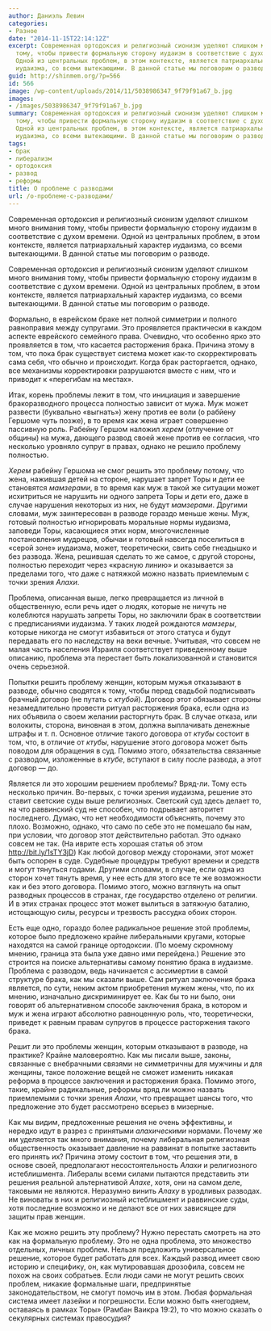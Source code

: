 ```yaml
---
author: Даниэль Левин
categories:
- Разное
date: "2014-11-15T22:14:12Z"
excerpt: Современная ортодоксия и религиозный сионизм уделяют слишком много внимания
  тому, чтобы привести формальную сторону иудаизм в соответствие с духом времени.
  Одной из центральных проблем, в этом контексте, является патриархальный характер
  иудаизма, со всеми вытекающими. В данной статье мы поговорим о разводе.
guid: http://shinmem.org/?p=566
id: 566
image: /wp-content/uploads/2014/11/5038986347_9f79f91a67_b.jpg
images:
- /images/5038986347_9f79f91a67_b.jpg
summary: Современная ортодоксия и религиозный сионизм уделяют слишком много внимания
  тому, чтобы привести формальную сторону иудаизм в соответствие с духом времени.
  Одной из центральных проблем, в этом контексте, является патриархальный характер
  иудаизма, со всеми вытекающими. В данной статье мы поговорим о разводе.
tags:
- брак
- либерализм
- ортодоксия
- развод
- реформы
title: О проблеме с разводами
url: /о-проблеме-с-разводами/
---
```

Современная ортодоксия и религиозный сионизм уделяют слишком много внимания тому, чтобы привести формальную сторону иудаизм в соответствие с духом времени. Одной из центральных проблем, в этом контексте, является патриархальный характер иудаизма, со всеми вытекающими. В данной статье мы поговорим о разводе.<!--more-->

Современная ортодоксия и религиозный сионизм уделяют слишком много внимания тому, чтобы привести формальную сторону иудаизм в соответствие с духом времени. Одной из центральных проблем, в этом контексте, является патриархальный характер иудаизма, со всеми вытекающими. В данной статье мы поговорим о разводе.

Формально, в еврейском браке нет полной симметрии и полного равноправия между супругами. Это проявляется практически в каждом аспекте еврейского семейного права. Очевидно, что особенно ярко это проявляется в том, что касается расторжения брака. Причина этому в том, что пока брак существует система может как-то скорректировать сама себя, что обычно и происходит. Когда брак расторгается, однако, все механизмы корректировки разрушаются вместе с ним, что и приводит к «перегибам на местах».

Итак, корень проблемы лежит в том, что инициация и завершение бракоразводного процесса полностью зависит от мужа. Муж может развести (буквально «выгнать») жену против ее воли (о рабйену Гершоме чуть позже), в то время как жена играет совершенно пассивную роль. Рабейну Гершом наложил _херем_ (отлучение от общины) на мужа, дающего развод своей жене против ее согласия, что несколько уровняло супруг в правах, однако не решило проблему полностью.

_Херем_ рабейну Гершома не смог решить это проблему потому, что жена, нажившая детей на стороне, нарушает запрет Торы и дети ее становятся _мамзерами_, в то время как муж в такой же ситуации может исхитриться не нарушить ни одного запрета Торы и дети его, даже в случае нарушения некоторых из них, не будут _мамзерами_. Другими словами, муж заинтересован в разводе гораздо меньше жены. Муж, готовый полностью игнорировать моральные нормы иудаизма, заповеди Торы, касающиеся этих норм, многочисленные постановления мудрецов, обычаи и готовый навсегда поселиться в «серой зоне» иудаизма, может, теоретически, свить себе гнездышко и без развода. Жена, решившая сделать то же самое, с другой стороны, полностью переходит через «красную линию» и оказывается за пределами того, что даже с натяжкой можно назвать приемлемым с точки зрения _Алахи_.

Проблема, описанная выше, легко превращается из личной в общественную, если речь идет о людях, которые не ничуть не колеблются нарушать запреты Торы, но заключили брак в соответствии с предписаниями иудаизма. У таких людей рождаются _мамзеры_, которые никогда не смогут избавиться от этого статуса и будут передавать его по наследству на веки вечные. Учитывая, что совсем не малая часть населения Израиля соответствует приведенному выше описанию, проблема эта перестает быть локализованной и становится очень серьезной.

Попытки решить проблему женщин, которым мужья отказывают в разводе, обычно сводятся к тому, чтобы перед свадьбой подписывать брачный договор (не путать с _ктубой_). Договор этот обязывает стороны незамедлительно провести ритуал расторжения брака, если одна из них объявила о своем желании расторгнуть брак. В случае отказа, или волокиты, сторона, виновная в этом, должна выплачивать денежные штрафы и т. п. Основное отличие такого договора от _ктубы_ состоит в том, что, в отличие от _ктубы_, нарушение этого договора может быть поводом для обращения в суд. Помимо этого, обязательства связанные с разводом, изложенные в _ктубе_, вступают в силу после развода, а этот договор — до.

Является ли это хорошим решением проблемы? Вряд-ли. Тому есть несколько причин. Во-первых, с точки зрения иудаизма, решение это ставит светские суды выше религиозных. Светский суд здесь делает то, на что раввинский суд не способен, что подрывает авторитет последнего. Думаю, что нет необходимости объяснять, почему это плохо. Возможно, однако, что само по себе это не помешало бы нам, при условии, что договор этот действительно работал. Это однако совсем не так. (На иврите есть хорошая статья об этом http://bit.ly/1sTY3jD) Как любой договор между сторонами, этот может быть оспорен в суде. Судебные процедуры требуют времени и средств и могут тянуться годами. Другими словами, в случае, если одна из сторон хочет тянуть время, у нее есть для этого все те же возможности как и без этого договора. Помимо этого, можно взглянуть на опыт разводных процессов в странах, где государство отделено от религии. И в этих странах процесс этот может вылиться в затяжную баталию, истощающую силы, ресурсы и трезвость рассудка обоих сторон.

Есть еще одно, гораздо более радикальное решение этой проблемы, которое было предложено крайне либеральными кругами, которые находятся на самой границе ортодоксии. (По моему скромному мнению, граница эта была уже давно ими перейдена.) Решение это строится на поиске альтернативы самому понятию брака в иудаизме. Проблема с разводом, ведь начинается с ассимертии в самой структуре брака, как мы сказали выше. Сам ритуал заключения брака является, по сути, неким актом приобретения мужем жены, что, по их мнению, изначально дискриминирует ее. Как бы то ни было, они говорят об альтернативном способе заключения брака, в котором и муж и жена играют абсолютно равноценную роль, что, теоретически, приведет к равным правам супругов в процессе расторжения такого брака.

Решит ли это проблемы женщин, которым отказывают в разводе, на практике? Крайне маловероятно. Как мы писали выше, законы, связанные с внебрачными связями не симметричны для мужчины и для женщины, такое положение вещей не сможет изменить никакая реформа в процессе заключения и расторжения брака. Помимо этого, такие, крайне радикальные, реформы вряд ли можно назвать приемлемыми с точки зрения _Алахи_, что превращает шансы того, что предложение это будет рассмотрено всерьез в мизерные.

Как мы видим, предложенные решения не очень эффективны, и нередко идут в разрез с принятыми _алахическими_ нормами. Почему же им уделяется так много внимания, почему либеральная религиозная общественность оказывает давление на раввинат в попытке заставить его принять их? Причина этому состоит в том, что решения эти, в основе своей, предполагают несостоятельность _Алахи_ и религиозного истеблишмента. Либералы всеми силами пытаются представить эти решения реальной альтернативой _Алахе_, хотя, они на самом деле, таковыми не являются. Неразумно винить _Алаху_ в уродливых разводах. Не виноваты в них и религиозный истеблишмент и раввинские суды, хотя последние возможно и не делают все от них зависящее для защиты прав женщин.

Как же можно решить эту проблему? Нужно перестать смотреть на это как на формальную проблему. Это не одна проблема, это множество отдельных, личных проблем. Нельзя предложить универсальное решение, которое будет работать для всех. Каждый развод имеет свою историю и специфику, он, как мутировавшая дрозофила, совсем не похож на своих собратьев. Если люди сами не могут решить своих проблем, никакие формальные шаги, предпринятые законодательством, не смогут помочь им в этом. Любая формальная система имеет лазейки и погрешности. Если можно быть «негодяем, оставаясь в рамках Торы» (Рамбан Ваикра 19:2), то что можно сказать о секулярных системах правосудия?